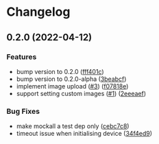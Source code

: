 # Changelog

## 0.2.0 (2022-04-12)


### Features

* bump version to 0.2.0 ([fff401c](https://www.github.com/Huskehhh/zkraken-lib/commit/fff401c410c1494bbe68fb2b22c83934ca7e50ed))
* bump version to 0.2.0-alpha ([3beabcf](https://www.github.com/Huskehhh/zkraken-lib/commit/3beabcf484b4d426052111cb8ef0af5d152766de))
* implement image upload ([#3](https://www.github.com/Huskehhh/zkraken-lib/issues/3)) ([f07818e](https://www.github.com/Huskehhh/zkraken-lib/commit/f07818e81027f046268bea61c0cbbd38ce071170))
* support setting custom images ([#1](https://www.github.com/Huskehhh/zkraken-lib/issues/1)) ([2eeeaef](https://www.github.com/Huskehhh/zkraken-lib/commit/2eeeaef9628ae2f919be40cf36da4af13b1db1b0))


### Bug Fixes

* make mockall a test dep only ([cebc7c8](https://www.github.com/Huskehhh/zkraken-lib/commit/cebc7c8da6f83ca524e870038626d9b61a87f5db))
* timeout issue when initialising device ([34f4ed9](https://www.github.com/Huskehhh/zkraken-lib/commit/34f4ed98ceedcdc3201485e05ea92d95fa20f943))
